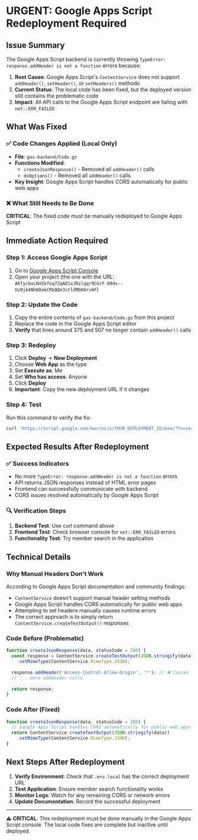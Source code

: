 # URGENT: Google Apps Script Redeployment Required

## Issue Summary
The Google Apps Script backend is currently throwing `TypeError: response.addHeader is not a function` errors because:

1. **Root Cause**: Google Apps Script's `ContentService` does not support `addHeader()`, `setHeader()`, or `setHeaders()` methods
2. **Current Status**: The local code has been fixed, but the deployed version still contains the problematic code
3. **Impact**: All API calls to the Google Apps Script endpoint are failing with `net::ERR_FAILED`

## What Was Fixed

### ✅ Code Changes Applied (Local Only)
- **File**: `gas-backend/Code.gs`
- **Functions Modified**:
  - `createJsonResponse()` - Removed all `addHeader()` calls
  - `doOptions()` - Removed all `addHeader()` calls
- **Key Insight**: Google Apps Script handles CORS automatically for public web apps

### ❌ What Still Needs to Be Done
**CRITICAL**: The fixed code must be manually redeployed to Google Apps Script

## Immediate Action Required

### Step 1: Access Google Apps Script
1. Go to [Google Apps Script Console](https://script.google.com)
2. Open your project (the one with the URL: `AKfycbxLNXSkfoq7ZqAD1xJRzlqqr9CGrF-09dv--Uz9jb4Nh6DxkCRbQQe3stldMbK6rvbF`)

### Step 2: Update the Code
1. Copy the entire contents of `gas-backend/Code.gs` from this project
2. Replace the code in the Google Apps Script editor
3. **Verify** that lines around 375 and 507 no longer contain `addHeader()` calls

### Step 3: Redeploy
1. Click **Deploy** → **New Deployment**
2. Choose **Web App** as the type
3. Set **Execute as**: Me
4. Set **Who has access**: Anyone
5. Click **Deploy**
6. **Important**: Copy the new deployment URL if it changes

### Step 4: Test
Run this command to verify the fix:
```bash
curl 'https://script.google.com/macros/s/YOUR_DEPLOYMENT_ID/exec?fn=search&branch=kuningan&phone=82129505610'
```

## Expected Results After Redeployment

### ✅ Success Indicators
- No more `TypeError: response.addHeader is not a function` errors
- API returns JSON responses instead of HTML error pages
- Frontend can successfully communicate with backend
- CORS issues resolved automatically by Google Apps Script

### 🔍 Verification Steps
1. **Backend Test**: Use curl command above
2. **Frontend Test**: Check browser console for `net::ERR_FAILED` errors
3. **Functionality Test**: Try member search in the application

## Technical Details

### Why Manual Headers Don't Work
According to Google Apps Script documentation and community findings:
- `ContentService` doesn't support manual header setting methods
- Google Apps Script handles CORS automatically for public web apps
- Attempting to set headers manually causes runtime errors
- The correct approach is to simply return `ContentService.createTextOutput()` responses

### Code Before (Problematic)
```javascript
function createJsonResponse(data, statusCode = 200) {
  const response = ContentService.createTextOutput(JSON.stringify(data))
    .setMimeType(ContentService.MimeType.JSON);
  
  response.addHeader('Access-Control-Allow-Origin', '*'); // ❌ Causes error
  // ... more addHeader calls
  
  return response;
}
```

### Code After (Fixed)
```javascript
function createJsonResponse(data, statusCode = 200) {
  // Google Apps Script handles CORS automatically for public web apps
  return ContentService.createTextOutput(JSON.stringify(data))
    .setMimeType(ContentService.MimeType.JSON);
}
```

## Next Steps After Redeployment

1. **Verify Environment**: Check that `.env.local` has the correct deployment URL
2. **Test Application**: Ensure member search functionality works
3. **Monitor Logs**: Watch for any remaining CORS or network errors
4. **Update Documentation**: Record the successful deployment

---

**⚠️ CRITICAL**: This redeployment must be done manually in the Google Apps Script console. The local code fixes are complete but inactive until deployed.
